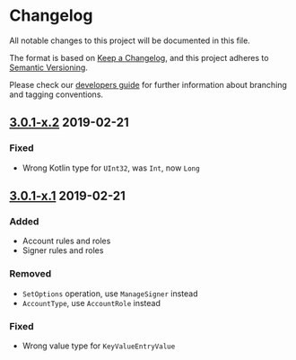 # Changelog
All notable changes to this project will be documented in this file.

The format is based on [Keep a Changelog](https://keepachangelog.com/en/1.0.0/),
and this project adheres to [Semantic Versioning](https://semver.org/spec/v2.0.0.html).

Please check our [developers guide](https://gitlab.com/tokend/developers-guide)
for further information about branching and tagging conventions.

## [3.0.1-x.2] 2019-02-21

### Fixed
- Wrong Kotlin type for `UInt32`, was `Int`, now `Long`

## [3.0.1-x.1] 2019-02-21

### Added
- Account rules and roles
- Signer rules and roles

### Removed
- `SetOptions` operation, use `ManageSigner` instead
- `AccountType`, use `AccountRole` instead

### Fixed
- Wrong value type for `KeyValueEntryValue`

[Unreleased]: https://github.com/tokend/kotlin-wallet/compare/1.0.13...HEAD
[3.0.1-x.1]: https://github.com/tokend/kotlin-wallet/compare/1.0.13...3.0.1-x.1
[3.0.1-x.2]: https://github.com/tokend/kotlin-wallet/compare/3.0.1-x.1...3.0.1-x.2
